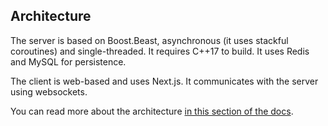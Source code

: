 
## Architecture

The server is based on Boost.Beast, asynchronous (it uses stackful coroutines)
and single-threaded. It requires C++17 to build. It uses Redis and MySQL for
persistence.

The client is web-based and uses Next.js. It communicates with the server
using websockets.

You can read more about the architecture
[in this section of the docs](https://anarthal.github.io/servertech-chat/01-architecture.html).

